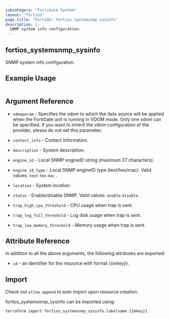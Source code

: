 ```yaml
---
subcategory: "FortiGate System"
layout: "fortios"
page_title: "FortiOS: fortios_systemsnmp_sysinfo"
description: |-
  SNMP system info configuration.
---
```


## fortios_systemsnmp_sysinfo
SNMP system info configuration.

## Example Usage

```hcl

```

## Argument Reference
* `vdomparam` - Specifies the vdom to which the data source will be applied when the FortiGate unit is running in VDOM mode. Only one vdom can be specified. If you want to inherit the vdom configuration of the provider, please do not set this parameter.

* `contact_info` - Contact information.
* `description` - System description.
* `engine_id` - Local SNMP engineID string (maximum 27 characters).
* `engine_id_type` - Local SNMP engineID type (text/hex/mac). Valid values: `text` `hex` `mac` .
* `location` - System location.
* `status` - Enable/disable SNMP. Valid values: `enable` `disable` .
* `trap_high_cpu_threshold` - CPU usage when trap is sent.
* `trap_log_full_threshold` - Log disk usage when trap is sent.
* `trap_low_memory_threshold` - Memory usage when trap is sent.

## Attribute Reference

In addition to all the above arguments, the following attributes are exported:
* `id` - an identifier for the resource with format {{mkey}}.

## Import

Check out `allow_append` to auto import upon resource creation.

fortios_systemsnmp_sysinfo can be imported using:
```sh
terraform import fortios_systemsnmp_sysinfo.labelname {{mkey}}
```
